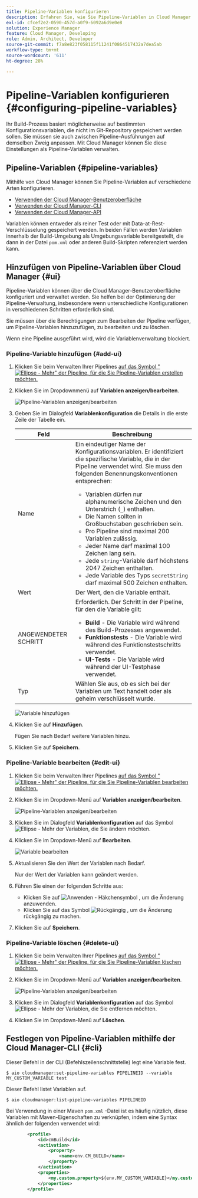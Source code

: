 ```yaml
---
title: Pipeline-Variablen konfigurieren
description: Erfahren Sie, wie Sie Pipeline-Variablen in Cloud Manager verwenden können, um bestimmte Konfigurationsvariablen für Ihren Build zu verwalten.
exl-id: cfcef2e2-0590-457d-a0f9-6092a6d9e0e8
solution: Experience Manager
feature: Cloud Manager, Developing
role: Admin, Architect, Developer
source-git-commit: f7a8e823f058115f11241f0864517432a7dea5ab
workflow-type: tm+mt
source-wordcount: '611'
ht-degree: 28%

---
```


# Pipeline-Variablen konfigurieren {#configuring-pipeline-variables}

Ihr Build-Prozess basiert möglicherweise auf bestimmten Konfigurationsvariablen, die nicht im Git-Repository gespeichert werden sollen. Sie müssen sie auch zwischen Pipeline-Ausführungen auf demselben Zweig anpassen. Mit Cloud Manager können Sie diese Einstellungen als Pipeline-Variablen verwalten.

## Pipeline-Variablen {#pipeline-variables}

Mithilfe von Cloud Manager können Sie Pipeline-Variablen auf verschiedene Arten konfigurieren.

* [Verwenden der Cloud Manager-Benutzeroberfläche](#ui)
* [Verwenden der Cloud Manager-CLI](#cli)
* [Verwenden der Cloud Manager-API](https://developer.adobe.com/experience-cloud/cloud-manager/reference/api/#tag/Variables/operation/getPipelineVariables)

Variablen können entweder als reiner Test oder mit Data-at-Rest-Verschlüsselung gespeichert werden. In beiden Fällen werden Variablen innerhalb der Build-Umgebung als Umgebungsvariable bereitgestellt, die dann in der Datei `pom.xml` oder anderen Build-Skripten referenziert werden kann.

## Hinzufügen von Pipeline-Variablen über Cloud Manager {#ui}

Pipeline-Variablen können über die Cloud Manager-Benutzeroberfläche konfiguriert und verwaltet werden. Sie helfen bei der Optimierung der Pipeline-Verwaltung, insbesondere wenn unterschiedliche Konfigurationen in verschiedenen Schritten erforderlich sind.

Sie müssen über die Berechtigungen zum Bearbeiten der Pipeline verfügen, um Pipeline-Variablen hinzuzufügen, zu bearbeiten und zu löschen.

Wenn eine Pipeline ausgeführt wird, wird die Variablenverwaltung blockiert.

### Pipeline-Variable hinzufügen {#add-ui}

1. Klicken Sie beim Verwalten Ihrer Pipelines [ auf das Symbol &quot;![Ellipse - Mehr&quot;](https://spectrum.adobe.com/static/icons/workflow_18/Smock_More_18_N.svg) der Pipeline, für die Sie Pipeline-Variablen erstellen möchten.](/help/implementing/cloud-manager/configuring-pipelines/managing-pipelines.md)

1. Klicken Sie im Dropdownmenü auf **Variablen anzeigen/bearbeiten**.

   ![Pipeline-Variablen anzeigen/bearbeiten](/help/implementing/cloud-manager/assets/pipeline-variables-view-edit.png)

1. Geben Sie im Dialogfeld **Variablenkonfiguration** die Details in die erste Zeile der Tabelle ein.

   | Feld | Beschreibung |
   | --- | --- |
   | Name | Ein eindeutiger Name der Konfigurationsvariablen. Er identifiziert die spezifische Variable, die in der Pipeline verwendet wird. Sie muss den folgenden Benennungskonventionen entsprechen:<ul><li>Variablen dürfen nur alphanumerische Zeichen und den Unterstrich (`_`) enthalten.</li><li>Die Namen sollten in Großbuchstaben geschrieben sein.</li><li>Pro Pipeline sind maximal 200 Variablen zulässig.</li><li>Jeder Name darf maximal 100 Zeichen lang sein.</li><li>Jede `string`-Variable darf höchstens 2047 Zeichen enthalten.</li><li>Jede Variable des Typs `secretString` darf maximal 500 Zeichen enthalten.</li></ul> |
   | Wert | Der Wert, den die Variable enthält. |
   | ANGEWENDETER SCHRITT | Erforderlich. Der Schritt in der Pipeline, für den die Variable gilt:<ul><li>**Build** - Die Variable wird während des Build-Prozesses angewendet.</li><li>**Funktionstests** - Die Variable wird während des Funktionstestschritts verwendet.</li><li>**UI-Tests** - Die Variable wird während der UI-Testphase verwendet.</li></ul> |
   | Typ | Wählen Sie aus, ob es sich bei der Variablen um Text handelt oder als geheim verschlüsselt wurde. |

   ![Variable hinzufügen](/help/implementing/cloud-manager/assets/pipeline-variables-add-variable.png)

1. Klicken Sie auf **Hinzufügen**.

   Fügen Sie nach Bedarf weitere Variablen hinzu.

1. Klicken Sie auf **Speichern**.

### Pipeline-Variable bearbeiten {#edit-ui}

1. Klicken Sie beim Verwalten Ihrer Pipelines [ auf das Symbol &quot;![Ellipse - Mehr&quot;](https://spectrum.adobe.com/static/icons/workflow_18/Smock_More_18_N.svg) der Pipeline, für die Sie Pipeline-Variablen bearbeiten möchten.](/help/implementing/cloud-manager/configuring-pipelines/managing-pipelines.md)

1. Klicken Sie im Dropdown-Menü auf **Variablen anzeigen/bearbeiten**.

   ![Pipeline-Variablen anzeigen/bearbeiten](/help/implementing/cloud-manager/assets/pipeline-variables-view-edit.png)

1. Klicken Sie im Dialogfeld **Variablenkonfiguration** auf das Symbol ![Ellipse - Mehr](https://spectrum.adobe.com/static/icons/workflow_18/Smock_More_18_N.svg) der Variablen, die Sie ändern möchten.

1. Klicken Sie im Dropdown-Menü auf **Bearbeiten**.

   ![Variable bearbeiten](/help/implementing/cloud-manager/assets/pipeline-variables-edit.png)

1. Aktualisieren Sie den Wert der Variablen nach Bedarf.

   Nur der Wert der Variablen kann geändert werden.

1. Führen Sie einen der folgenden Schritte aus:

   * Klicken Sie auf ![Anwenden - Häkchensymbol](https://spectrum.adobe.com/static/icons/workflow_18/Smock_Checkmark_18_N.svg) , um die Änderung anzuwenden.
   * Klicken Sie auf das Symbol ![Rückgängig](https://spectrum.adobe.com/static/icons/workflow_18/Smock_Undo_18_N.svg) , um die Änderung rückgängig zu machen.

1. Klicken Sie auf **Speichern**.

### Pipeline-Variable löschen {#delete-ui}

1. Klicken Sie beim Verwalten Ihrer Pipelines [ auf das Symbol &quot;![Ellipse - Mehr&quot;](https://spectrum.adobe.com/static/icons/workflow_18/Smock_More_18_N.svg) der Pipeline, für die Sie Pipeline-Variablen löschen möchten.](/help/implementing/cloud-manager/configuring-pipelines/managing-pipelines.md)

1. Klicken Sie im Dropdown-Menü auf **Variablen anzeigen/bearbeiten**.

   ![Pipeline-Variablen anzeigen/bearbeiten](/help/implementing/cloud-manager/assets/pipeline-variables-view-edit.png)

1. Klicken Sie im Dialogfeld **Variablenkonfiguration** auf das Symbol ![Ellipse - Mehr](https://spectrum.adobe.com/static/icons/workflow_18/Smock_More_18_N.svg) der Variablen, die Sie entfernen möchten.

1. Klicken Sie im Dropdown-Menü auf **Löschen**.


## Festlegen von Pipeline-Variablen mithilfe der Cloud Manager-CLI {#cli}

Dieser Befehl in der CLI (Befehlszeilenschnittstelle) legt eine Variable fest.

```shell
$ aio cloudmanager:set-pipeline-variables PIPELINEID --variable MY_CUSTOM_VARIABLE test
```

Dieser Befehl listet Variablen auf.

```shell
$ aio cloudmanager:list-pipeline-variables PIPELINEID
```

Bei Verwendung in einer Maven `pom.xml` -Datei ist es häufig nützlich, diese Variablen mit Maven-Eigenschaften zu verknüpfen, indem eine Syntax ähnlich der folgenden verwendet wird:

```xml
        <profile>
            <id>cmBuild</id>
            <activation>
                <property>
                    <name>env.CM_BUILD</name>
                </property>
            </activation>
            <properties>
                <my.custom.property>${env.MY_CUSTOM_VARIABLE}</my.custom.property> 
            </properties>
        </profile>
```
